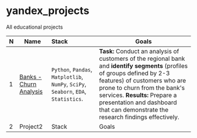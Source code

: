 # yandex_projects
All educational projects


|N|Name|Stack|Goals|
| --- | --- | :--- | --- |
|1|[Banks - Churn Analysis](https://github.com/baggin5/yandex_projects/blob/main/Bank_churn/banks_final_analysis_ru.ipynb)|`Python`, `Pandas`, `Matplotlib`, `NumPy`, `SciPy`, `Seaborn`, `EDA`, `Statistics`.|**Task:** Conduct an analysis of customers of the regional bank and **identify segments** (profiles of groups defined by 2-3 features) of customers who are prone to churn from the bank's services. **Results:** Prepare a presentation and dashboard that can demonstrate the research findings effectively.|
|2|Project2|Stack|Goals|
